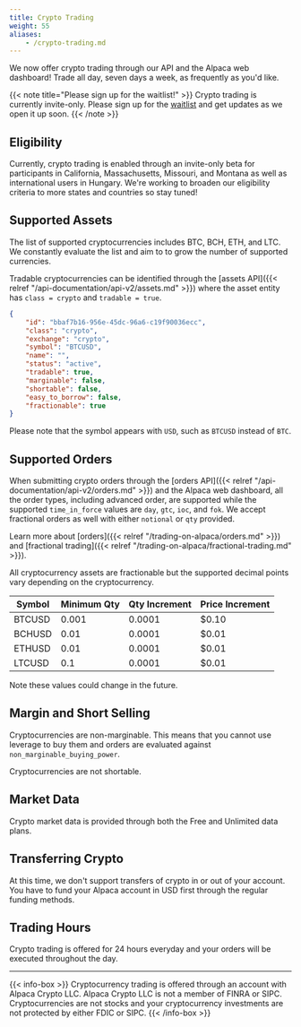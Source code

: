 ```yaml
---
title: Crypto Trading
weight: 55
aliases:
    - /crypto-trading.md
---
```


We now offer crypto trading through our API and the Alpaca web dashboard! Trade all day, seven days a week, as frequently as you'd like. 

{{< note title="Please sign up for the waitlist!" >}}
Crypto trading is currently invite-only. Please sign up for the [waitlist](https://alpaca.markets/crypto-waitlist) and get updates as we open it up soon.
{{< /note >}}

## Eligibility

Currently, crypto trading is enabled through an invite-only beta for participants in California, Massachusetts, Missouri, and Montana as well as international users in Hungary. We're working to broaden our eligibility criteria to more states and countries so stay tuned!

## Supported Assets

The list of supported cryptocurrencies includes BTC, BCH, ETH, and LTC. We
constantly evaluate the list and aim to to grow the number of supported
currencies.

Tradable cryptocurrencies can be identified through the [assets API]({{< relref "/api-documentation/api-v2/assets.md" >}}) where the asset entity has `class = crypto` and `tradable = true`.

```json
{
    "id": "bbaf7b16-956e-45dc-96a6-c19f90036ecc",
    "class": "crypto",
    "exchange": "crypto",
    "symbol": "BTCUSD",
    "name": "",
    "status": "active",
    "tradable": true,
    "marginable": false,
    "shortable": false,
    "easy_to_borrow": false,
    "fractionable": true
}
```

Please note that the symbol appears with `USD`, such as `BTCUSD` instead of `BTC`.

## Supported Orders
When submitting crypto orders through the [orders API]({{< relref
"/api-documentation/api-v2/orders.md" >}}) and the Alpaca web dashboard, all the order types, including advanced order, are supported while the supported
`time_in_force` values are `day`, `gtc`, `ioc`, and `fok`. We accept fractional
orders as well with either `notional` or `qty` provided.

Learn more about [orders]({{< relref "/trading-on-alpaca/orders.md" >}}) and [fractional trading]({{< relref "/trading-on-alpaca/fractional-trading.md" >}}). 

All cryptocurrency assets are fractionable but the supported decimal points vary depending on the cryptocurrency.

| Symbol | Minimum Qty  | Qty Increment | Price Increment  |
|--------|--------------|---------------|------------------|
| BTCUSD | 0.001 | 0.0001 | $0.10 |
| BCHUSD | 0.01  | 0.0001 | $0.01 |
| ETHUSD | 0.01  | 0.0001 | $0.01 |
| LTCUSD | 0.1   | 0.0001 | $0.01 |

Note these values could change in the future.

## Margin and Short Selling
Cryptocurrencies are non-marginable. This means that you cannot use leverage to
buy them and orders are evaluated against `non_marginable_buying_power`.

Cryptocurrencies are not shortable.

## Market Data
Crypto market data is provided through both the Free and Unlimited data plans.

## Transferring Crypto
At this time, we don't support transfers of crypto in or out of your account.
You have to fund your Alpaca account in USD first through the regular funding
methods.

## Trading Hours
Crypto trading is offered for 24 hours everyday and your orders will be executed
throughout the day.

----

{{< info-box >}} Cryptocurrency trading is offered through an account with
Alpaca Crypto LLC. Alpaca Crypto LLC is not a member of FINRA or SIPC.
Cryptocurrencies are not stocks and your cryptocurrency investments are not
protected by either FDIC or SIPC. {{< /info-box >}}
